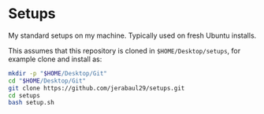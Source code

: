 # Setups

My standard setups on my machine. Typically used on fresh Ubuntu installs.

This assumes that this repository is cloned in `$HOME/Desktop/setups`, for example clone and install as:

```bash
mkdir -p "$HOME/Desktop/Git"
cd "$HOME/Desktop/Git"
git clone https://github.com/jerabaul29/setups.git
cd setups
bash setup.sh
```

